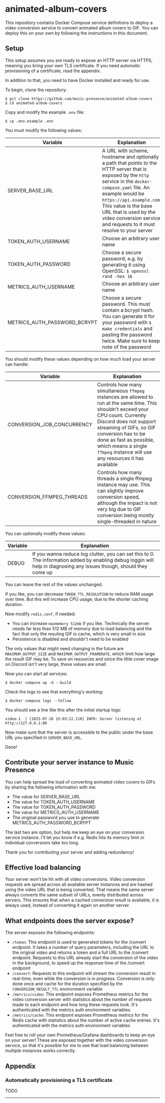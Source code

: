 # animated-album-covers

This repository contains Docker Compose service definitions
to deploy a video conversion service to convert animated album covers to GIF.
You can deploy this on your own by following the instructions in this document.

## Setup

This setup assumes you are ready to expose an HTTP server via HTTPS,
meaning you bring your own TLS certificate.
If you need automatic provisioning of a certificate,
read the appendix.

In addition to that, you need to have Docker installed and ready for use.

To begin, clone the repository:

```
$ git clone https://github.com/music-presence/animated-album-covers
$ cd animated-album-covers
```

Copy and modify the example `.env` file:

```
$ cp .env.example .env
```

You must modify the following values:

|Variable|Explanation|
|-|-|
|SERVER_BASE_URL|A URL with scheme, hostname and optionally a path that points to the HTTP  server that is exposed by the `http` service in the `docker-compose.yaml` file. An example would be `https://api.example.com`. This value is the base URL that is used by the video conversion service and requests to it must resolve to your server|
|TOKEN_AUTH_USERNAME|Choose an arbitrary user name|
|TOKEN_AUTH_PASSWORD|Choose a secure password, e.g. by generating it using OpenSSL: `$ openssl rand -hex 16`|
|METRICS_AUTH_USERNAME|Choose an arbitrary user name|
|METRICS_AUTH_PASSWORD_BCRYPT|Choose a secure password. This must contain a bcrypt hash. You can generate it for your password with `$ make credentials` and pasting the password twice. Make sure to keep note of the password|

You should modify these values
depending on how much load your server can handle:

|Variable|Explanation|
|-|-|
|CONVERSION_JOB_CONCURRENCY|Controls how many simultaneous `ffmpeg` instances are allowed to run at the same time. This shouldn't exceed your CPU count. Currently Discord does not support streaming of GIFs, so GIF conversion has to be done as fast as possible, which means a single `ffmpeg` instance will use any resources it has available|
|CONVERSION_FFMPEG_THREADS|Controls how many threads a single ffmpeg instance may use. This can slightly improve conversion speed, although the impact is not very big due to GIF conversion being mostly single-threaded in nature|

You can optionally modify these values:

|Variable|Explanation|
|-|-|
|DEBUG|If you wanna reduce log clutter, you can set this to 0. The information added by enabling debug loggin will help in diagnosing any issues though, should they come up|

You can leave the rest of the values unchanged.

If you like, you can decrease `TOKEN_TTL_RESOLUTION` to reduce RAM usage over time.
But this will increase CPU usage, due to the shorter caching duration.

Now modify `redis.conf`, if needed:

- You can increase `maxmemory 512mb` if you like. Technically the server needs far less than 512 MB of memory due to load balancing and the fact that only the resuling GIF is cache, which is very small in size
- Persistence is disabled and shouldn't need to be enabled

The only values that might need changing in the future are `MAXIMUM_OUTPUT_SIZE` and `MAXIMUM_OUTPUT_FRAMERATE`, which limit how large the result GIF may be. To save on resources and since the little cover image on Discord isn't very large, these values are small.

Now you can start all services:

```
$ docker compose up -d --build
```

Check the logs to see that everything's working:

```
$ docker compose logs --follow
```

You should see a line like this after the initial startup logs:

```
video-1  | [2025-07-26 15:03:22.110] INFO: Server listening at http://127.0.0.1:80
```

Now make sure that the server is accessible to the public
under the base URL you specified in `SERVER_BASE_URL`.

Done!

## Contribute your server instance to Music Presence

You can help spread the load of converting animated video covers to GIFs
by sharing the following information with me:

- The value for SERVER_BASE_URL
- The value for TOKEN_AUTH_USERNAME
- The value for TOKEN_AUTH_PASSWORD
- The value for METRICS_AUTH_USERNAME
- The original password you use to generate METRICS_AUTH_PASSWORD_BCRYPT

The last two are option, but help me keep an eye on your conversion service instance.
I'll let you know if e.g. Redis hits its memory limit
or individual conversions take too long.

Thank you for contributing your server and adding redundancy!

## Effective load balancing

Your server won't be hit with all video conversions.
Video conversion requests are spread across all available server instances
and are hashed using the video URL that is being converted.
That means the same server always converts the same subset of URLs,
evenly distributed across servers.
This ensures that when a cached conversion result is available,
it is always used, instead of converting it again on another server.

## What endpoints does the server expose?

The server exposes the following endpoints:

- `/token`: This endpoint is used to generated tokens for the /convert endpoint. It takes a number of query parameters, including the URL to the original video and returns a token and a full URL to the /convert endpoint. Requests to this URL already start the conversion of the video in the background, to speed up the response time of the /convert endpoint
- `/convert`: Requests to this endpoint will stream the conversion result in real-time, even while the conversion is in progress. Conversion is only done once and cache for the duration specified by the `CONVERSION_RESULT_TTL` environment variable
- `/metrics/video`: This endpoint exposes Prometheus metrics for the video conversion server with statistics about the number of requests made to each endpoint and how long these requests took. It's authenticated with the metrics auth environment variables
- `/metrics/cache`: This endpoint exposes Prometheus metrics for the Redis cache with statistics about the number of active cache entries. It's authenticated with the metrics auth environment variables

Feel free to roll your own Prometheus/Grafana dashboards to keep an eye on your server! These are exposed together with the video conversion service, so that it's possible for me to see that load balancing between multiple instances works correctly.

## Appendix

### Automatically provisioning a TLS certificate

TODO

---
